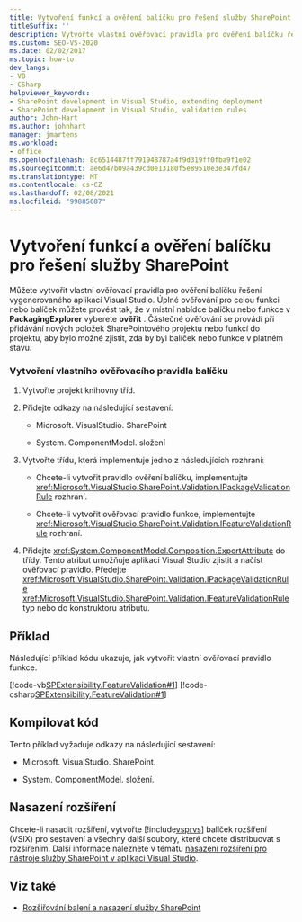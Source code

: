 ```yaml
---
title: Vytvoření funkcí a ověření balíčku pro řešení služby SharePoint
titleSuffix: ''
description: Vytvořte vlastní ověřovací pravidla pro ověření balíčku řešení vygenerovaného aplikací Visual Studio nebo pro ověření celé funkce.
ms.custom: SEO-VS-2020
ms.date: 02/02/2017
ms.topic: how-to
dev_langs:
- VB
- CSharp
helpviewer_keywords:
- SharePoint development in Visual Studio, extending deployment
- SharePoint development in Visual Studio, validation rules
author: John-Hart
ms.author: johnhart
manager: jmartens
ms.workload:
- office
ms.openlocfilehash: 8c6514487ff791948787a4f9d319ff0fba9f1e02
ms.sourcegitcommit: ae6d47b09a439cd0e13180f5e89510e3e347fd47
ms.translationtype: MT
ms.contentlocale: cs-CZ
ms.lasthandoff: 02/08/2021
ms.locfileid: "99885687"
---
```

# <a name="create-feature-and-package-validations-for-sharepoint-solutions"></a>Vytvoření funkcí a ověření balíčku pro řešení služby SharePoint

  Můžete vytvořit vlastní ověřovací pravidla pro ověření balíčku řešení vygenerovaného aplikací Visual Studio. Úplné ověřování pro celou funkci nebo balíček můžete provést tak, že v místní nabídce balíčku nebo funkce v **PackagingExplorer** vyberete **ověřit** . Částečné ověřování se provádí při přidávání nových položek SharePointového projektu nebo funkcí do projektu, aby bylo možné zjistit, zda by byl balíček nebo funkce v platném stavu.

### <a name="to-create-a-custom-package-validation-rule"></a>Vytvoření vlastního ověřovacího pravidla balíčku

1. Vytvořte projekt knihovny tříd.

2. Přidejte odkazy na následující sestavení:

    - Microsoft. VisualStudio. SharePoint

    - System. ComponentModel. složení

3. Vytvořte třídu, která implementuje jedno z následujících rozhraní:

    - Chcete-li vytvořit pravidlo ověření balíčku, implementujte <xref:Microsoft.VisualStudio.SharePoint.Validation.IPackageValidationRule> rozhraní.

    - Chcete-li vytvořit ověřovací pravidlo funkce, implementujte <xref:Microsoft.VisualStudio.SharePoint.Validation.IFeatureValidationRule> rozhraní.

4. Přidejte <xref:System.ComponentModel.Composition.ExportAttribute> do třídy. Tento atribut umožňuje aplikaci Visual Studio zjistit a načíst ověřovací pravidlo. Předejte <xref:Microsoft.VisualStudio.SharePoint.Validation.IPackageValidationRule> <xref:Microsoft.VisualStudio.SharePoint.Validation.IFeatureValidationRule> typ nebo do konstruktoru atributu.

## <a name="example"></a>Příklad
 Následující příklad kódu ukazuje, jak vytvořit vlastní ověřovací pravidlo funkce.

 [!code-vb[SPExtensibility.FeatureValidation#1](../sharepoint/codesnippet/VisualBasic/featurevalidation/extension/customvalidationrule.vb#1)]
 [!code-csharp[SPExtensibility.FeatureValidation#1](../sharepoint/codesnippet/CSharp/featurevalidation/extension/customfeaturevalidationrule.cs#1)]

## <a name="compile-the-code"></a>Kompilovat kód
 Tento příklad vyžaduje odkazy na následující sestavení:

- Microsoft. VisualStudio. SharePoint.

- System. ComponentModel. složení.

## <a name="deploy-the-extension"></a>Nasazení rozšíření
 Chcete-li nasadit rozšíření, vytvořte [!include[vsprvs](../sharepoint/includes/vsprvs-md.md)] balíček rozšíření (VSIX) pro sestavení a všechny další soubory, které chcete distribuovat s rozšířením. Další informace naleznete v tématu [nasazení rozšíření pro nástroje služby SharePoint v aplikaci Visual Studio](../sharepoint/deploying-extensions-for-the-sharepoint-tools-in-visual-studio.md).

## <a name="see-also"></a>Viz také
- [Rozšiřování balení a nasazení služby SharePoint](../sharepoint/extending-sharepoint-packaging-and-deployment.md)
